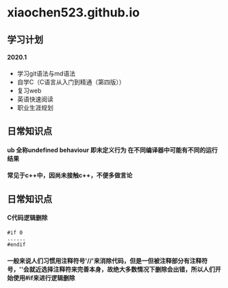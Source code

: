 # xiaochen523.github.io

## 学习计划
#### 2020.1

 * 学习git语法与md语法
 * 自学C（C语言从入门到精通（第四版））
 * 复习web
 * 英语快速阅读
 * 职业生涯规划


## 日常知识点

#### ub 全称undefined behaviour  即未定义行为 在不同编译器中可能有不同的运行结果
#### 常见于c++中，因尚未接触c++，不便多做言论

## 日常知识点

#### C代码逻辑删除
```
#if 0
......
#endif
```
#### 一般来说人们习惯用注释符号'/**/'来消除代码，但是一但被注释部分有注释符号，'**'会就近选择注释符来完善本身，故绝大多数情况下删除会出错，所以人们开始使用#if来进行逻辑删除
